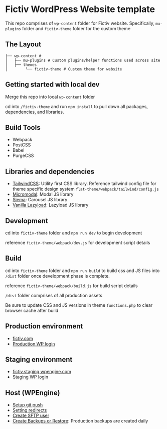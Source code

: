 # Fictiv WordPress Website template
This repo comprises of `wp-content` folder for Fictiv website. Specifically, `mu-plugins` folder and `fictiv-theme` folder for the custom theme

## The Layout

```
├── wp-content #
│   ├── mu-plugins # Custom plugins/helper functions used across site
│   ├── themes
│        └── fictiv-theme # Custom theme for website
```

## Getting started with local dev
Merge this repo into local `wp-content` folder

cd into `/fictiv-theme` and run `npm install` to pull down all packages, dependencies, and libraries.


## Build Tools
* Webpack
* PostCSS
* Babel
* PurgeCSS


## Libraries and dependencies
* [TailwindCSS](https://tailwindcss.com/): Utility first CSS library. Reference tailwind config file for theme specific design system `flat-theme/webpack/tailwind/config.js`
* [Micromodal](https://micromodal.now.sh/): Modal JS library
* [Siema](https://pawelgrzybek.github.io/siema/): Carousel JS library
* [Vanilla Lazyload](https://github.com/verlok/vanilla-lazyload): Lazyload JS library

## Development
cd into `fictiv-theme` folder and `npm run dev` to begin development

reference `fictiv-theme/webpack/dev.js` for development script details


## Build
cd into `fictiv-theme` folder and `npm run build` to build css and JS files into `/dist` folder once development phase is complete. 

reference `fictiv-theme/webpack/build.js` for build script details

`/dist` folder comprises of all production assets

Be sure to update CSS and JS versions in theme `functions.php` to clear browser cache after build


## Production environment
* [fictiv.com](https://www.fictiv.com/)
* [Production WP login](https://www.fictiv.com/wp-admin/)


## Staging environment
* [fictiv.staging.wpengine.com](https://fictiv.staging.wpengine.com/)
* [Staging WP login](https://fictiv.staging.wpengine.com/wp-admin/)


## Host (WPEngine)
* [Setup git push](https://wpengine.com/support/set-git-push-user-portal/)
* [Setting redirects](https://wpengine.com/support/redirect/)
* [Create SFTP user](https://my.wpengine.com/installs/fictiv/sftp_users)
* [Create Backups or Restore](https://my.wpengine.com/installs/fictiv/sftp_users): Production backups are created daily